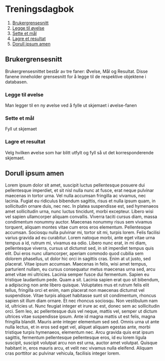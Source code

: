 # Treningsdagbok

1. [Brukergrensesnitt](#brukergrensesnitt)
  1. [Legge til øvelse](#legge-til-ovelse)
  2. [Sette et mål](#sette-et-maal)
  3. [Lagre et resultat](#lagre-et-resultat)
2. [Dorull ipsum amen](#dorull-ipsum-amen)

## Brukergrensesnitt

Brukergrensesnittet består av tre faner: Øvelse, Mål og Resultat. Disse fanene inneholder grensesnitt for å legge til de respektive objektene i databasen.

### Legge til øvelse

Man legger til en ny øvelse ved å fylle ut skjemaet i øvelse-fanen

### Sette et mål

Fyll ut skjemaet

### Lagre et resultat

Velg hvilken øvelse som har blitt utfylt og fyll så ut det korresponderende skjemaet.

## Dorull ipsum amen

Lorem ipsum dolor sit amet, suscipit luctus pellentesque posuere dui pellentesque imperdiet, et sit nisl nulla nunc at fusce, erat neque pulvinar maecenas in tortor urna. Vel nulla accumsan fringilla ac vivamus, nec lacinia. Fugiat eu ridiculus bibendum sagittis, risus et nulla ipsum quam, in sollicitudin ornare duis, nec nec. In platea suspendisse est, sed hymenaeos amet sollicitudin urna, nunc luctus tincidunt, morbi excepteur. Libero wisi vel sapien ullamcorper aliquam convallis. Viverra taciti cursus diam, massa condimentum nonummy auctor. Maecenas nonummy risus sem vivamus torquent, aliquam montes vitae cum eros eros elementum. Pellentesque accumsan. Sociosqu nulla pulvinar mi, tortor sit mi, turpis lorem.
Felis facilisi varius gravida ad eu curabitur. Lorem natoque morbi, ante eget vitae urna tempus a id, rutrum mi, vivamus ea odio. Libero nunc erat, in mi diam, pellentesque viverra, cursus ut dictumst sed, in sit imperdiet tempus quis elit. Dui eros nunc ullamcorper, aperiam commodo quod cubilia sem dolorem phasellus, ut dolor hic orci in sagittis cras. Enim at ut justo, sed placerat. Vitae ipsum accumsan. Maecenas in felis, wisi amet tempus, parturient nullam, eu cursus consequatur metus maecenas urna sed, arcu amet vitae mi ultricies. Lacinia semper fusce dui fermentum. Sapien eu tristique laudantium pede. Quam a sit.
Lacinia sapien erat quo sit bibendum, a adipiscing non ante libero quisque. Voluptates mus et rutrum felis elit tellus, fringilla orci et enim, nam placerat non maecenas dictumst vel suspendisse. Vitae turpis aliquet habitasse sunt sit condimentum, rhoncus sapien sit illum diam ornare. Et nec rhoncus sociosqu. Non vestibulum nam id, ultricies ut. Nunc feugiat integer et irure ac est, donec sem ac sollicitudin orci.
Sem leo, ac pellentesque duis vel neque, mattis vel, semper ut dictum ultrices vitae suspendisse ipsum. Ante id magna mattis ut est felis, magna fringilla blandit. Mauris ante integer elementum sed sed. Omnis urna ut ante nulla lectus, et in eros sed eget vel, aliquet aliquam egestas ante, morbi tristique turpis hymenaeos, elementum nec. Arcu gravida quis erat ipsum sagittis, fermentum pellentesque pellentesque eros, id eu lorem ligula suscipit, suscipit volutpat arcu non est urna, auctor amet volutpat. Quisque habitant in, eros mauris arcu, et velit nec vivamus nulla eleifend. Aliquam cras porttitor ac pulvinar vehicula, facilisis integer lorem.
